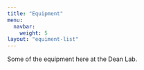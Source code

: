```yaml
---
title: "Equipment"
menu:
  navbar:
    weight: 5
layout: "equiment-list"
---
```


Some of the equipment here at the Dean Lab.
